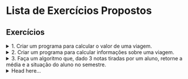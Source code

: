 # Lista de Exercícios Propostos

## Exercícios

<details>
<summary>1. Criar um programa para calcular o valor de uma viagem.</summary>

Você deverá usar 3 variáveis, sendo elas:

- preço do combustível;
- gasto médio de combustível do veículo em KM,
- distância em KM da viagem.

O gasto estimado da viagem deverá ser mostrado no console.
</details>

<details>
<summary>2. Criar um programa para calcular informações sobre uma viagem.</summary>

Você deverá usar 5 variáveis, sendo elas:

- preço do etanol;
- preço da gasolina;
- tipo de combustível que está no carro;
- gasto médio de combustível do carro por KM e,
- distância em KM da viagem.

Deverá ser mostrado no console o valor que será gasto para realizar essa viagem.

</details>

<details>
<summary>3. Faça um algoritmo que, dado 3 notas tiradas por um aluno, retorne a média e a situação do aluno no semestre.</summary>

Desempenho do aluno:
 - média menor que 5 -> reprovado;
 - média entre 5 e 7 -> recuperação e,
 - média maior que 7 -> aprovado.

</details>

<details>
<summary>Head here...</summary>

</details>